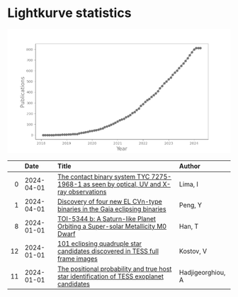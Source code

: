 
<h1>Lightkurve statistics</h1>

![publications](out/lightkurve-publications.png)  

|    | Date       | Title                                                                                                                                                       | Author            |
|---:|:-----------|:------------------------------------------------------------------------------------------------------------------------------------------------------------|:------------------|
|  0 | 2024-04-01 | [The contact binary system TYC 7275-1968-1 as seen by optical, UV and X-ray observations](https://ui.adsabs.harvard.edu/abs/2024NewA..10702145L/abstract)   | Lima, I           |
|  1 | 2024-04-01 | [Discovery of four new EL CVn-type binaries in the Gaia eclipsing binaries](https://ui.adsabs.harvard.edu/abs/2024NewA..10702153P/abstract)                 | Peng, Y           |
|  8 | 2024-01-01 | [TOI-5344 b: A Saturn-like Planet Orbiting a Super-solar Metallicity M0 Dwarf](https://ui.adsabs.harvard.edu/abs/2024AJ....167....4H/abstract)              | Han, T            |
| 12 | 2024-01-01 | [101 eclipsing quadruple star candidates discovered in TESS full frame images](https://ui.adsabs.harvard.edu/abs/2024MNRAS.527.3995K/abstract)              | Kostov, V         |
| 11 | 2024-01-01 | [The positional probability and true host star identification of TESS exoplanet candidates](https://ui.adsabs.harvard.edu/abs/2024MNRAS.527.4018H/abstract) | Hadjigeorghiou, A |
    